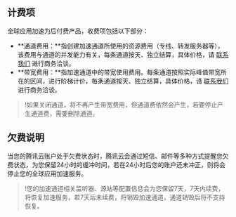 ## 计费项
全球应用加速为后付费产品，收费项包括以下部分：
- **通道费用：**指创建加速通道所使用的资源费用（专线、转发服务器等），该费用与通道的并发能力有关，每条通道按天、独立结算，具体价格，请 [联系我们](https://cloud.tencent.com/about/connect) 进行商务洽谈。
- **带宽费用：**指加速通道中的带宽使用费用。每条通道按照实际峰值带宽所在的区间，进行阶梯计价，每条通道按天、独立结算，具体价格，请 [联系我们](https://cloud.tencent.com/about/connect) 进行商务洽谈。

>!如果关闭通道，将不再产生带宽费用，但通道费依然会产生，若要停止产生通道费，需要删除通道。

## 欠费说明
当您的腾讯云账户处于欠费状态时，腾讯云会通过短信、邮件等多种方式提醒您欠费状态，为您保留24小时的缓冲时间，若在24小时后您的账户还未冲正，则将会停止您的全球应用加速服务。
>!您的加速通道相关监听器、源站等配置信息会为您保留7天，7天内续费，将恢复加速服务，若7天后未续费，将销毁加速通道，通道销毁后将不支持恢复。

